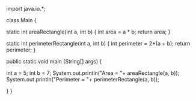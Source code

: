 import java.io.*;

class Main {


static int areaRectangle(int a, int b)
{
int area = a * b;
return area;
}

static int perimeterRectangle(int a, int b)
{
int perimeter = 2*(a + b);
return perimeter;
}


public static void main (String[] args) {

int a = 5;
int b = 7;
System.out.println("Area = "+ areaRectangle(a, b));
System.out.println("Perimeter = "+ perimeterRectangle(a, b));

}
}
